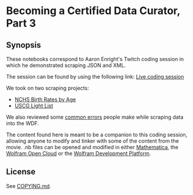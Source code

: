 # Becoming a Certified Data Curator, Part 3

## Synopsis

These notebooks correspond to Aaron Enright's Twitch coding session in which he demonstrated scraping JSON and XML.

The session can be found by using the following link:
[Live coding session](https://www.twitch.tv/videos/158655086)

We took on two scraping projects:
* [NCHS Birth Rates by Age](NCHS_birth_rates_by_age)
* [USCG Light List](USCG_light_list)

We also reviewed some [common errors](PitfallsToAvoid.nb) people make while scraping data into the WDF.

The content found here is meant to be a companion to this coding session, allowing anyone to modify and tinker with some of the content from the movie. .nb files can be opened and modified in either [Mathematica](https://www.wolfram.com/mathematica/), the [Wolfram Open Cloud](https://www.open.wolframcloud.com/) or the [Wolfram Development Platform](https://www.wolfram.com/development-platform/).

## License
See [COPYING.md](../COPYING.md).
